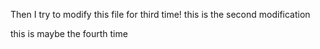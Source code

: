 Then I try to modify this file for third time!
this is the second modification

this is maybe the fourth time

